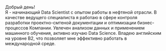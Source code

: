 Добрый день!
<br> Я - начинающий Data Scientist с опытом работы в нефтяной отрасли. В качестве ведущего специалиста я работаю в сфере контроля разработки проектно-смтеной документации и оптимизации бизнес-процессов Компании. Увлечен анализом данных и применением машинного обучения, активно изучаю Data Science. Владею английским на уровне B2, что позволяет мне эффективно работать в международной среде.
